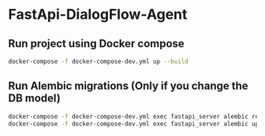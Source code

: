 # FastApi-DialogFlow-Agent



## Run project using Docker compose

```sh
docker-compose -f docker-compose-dev.yml up --build
```

## Run Alembic migrations (Only if you change the DB model)

```sh
docker-compose -f docker-compose-dev.yml exec fastapi_server alembic revision --autogenerate
docker-compose -f docker-compose-dev.yml exec fastapi_server alembic upgrade head
```
